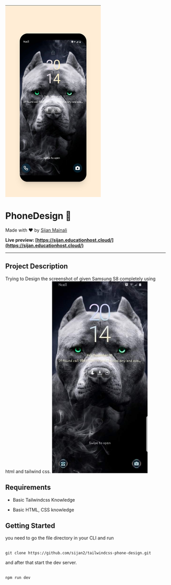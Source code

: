 


  
<img  width = "300px" height="600" src="https://github.com/sijan2/tailwindcss-phone-design/blob/main/readmeImg/readme.jpg">





# PhoneDesign 📳

Made with ❤️ by [Sijan Mainali](https://t.me/sijan_mainali)

**Live preview: [https://sijan.educationhost.cloud/](https://sijan.educationhost.cloud/)**



---

## Project Description
Trying to Design the screenshot of given Samsung S8 completely using html and tailwind css.
<img  width = "300px" height="600" src="https://github.com/sijan2/tailwindcss-phone-design/blob/main/readmeImg/readme2.jpeg">




## Requirements

- Basic Tailwindcss Knowledge

- Basic HTML, CSS knowledge


## Getting Started

you need to go the file directory in your CLI and run

```shell

git clone https://github.com/sijan2/tailwindcss-phone-design.git

```

and after that start the dev server.

```shell

npm run dev

```
